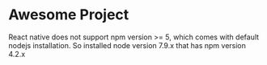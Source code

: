 # Awesome Project
React native does not support npm version >= 5, which comes with default nodejs installation. So installed node version 7.9.x that has npm version 4.2.x
